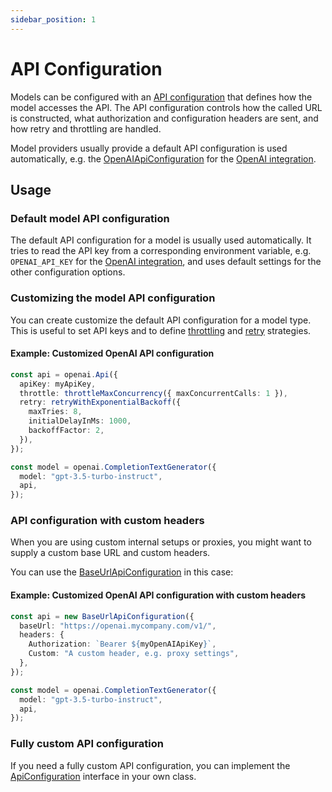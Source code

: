```yaml
---
sidebar_position: 1
---
```


# API Configuration

Models can be configured with an [API configuration](/api/interfaces/ApiConfiguration) that defines how the model accesses the API.
The API configuration controls how the called URL is constructed, what authorization and configuration headers are sent, and how retry and throttling are handled.

Model providers usually provide a default API configuration is used automatically, e.g. the [OpenAIApiConfiguration](/api/classes/OpenAIApiConfiguration) for the [OpenAI integration](/integration/model-provider/openai).

## Usage

### Default model API configuration

The default API configuration for a model is usually used automatically.
It tries to read the API key from a corresponding environment variable, e.g. `OPENAI_API_KEY` for the [OpenAI integration](/integration/model-provider/openai), and uses default settings for the other configuration options.

### Customizing the model API configuration

You can create customize the default API configuration for a model type.
This is useful to set API keys and to define [throttling](/guide/util/api-configuration/throttle) and [retry](/guide/util/api-configuration/retry) strategies.

#### Example: Customized OpenAI API configuration

```ts
const api = openai.Api({
  apiKey: myApiKey,
  throttle: throttleMaxConcurrency({ maxConcurrentCalls: 1 }),
  retry: retryWithExponentialBackoff({
    maxTries: 8,
    initialDelayInMs: 1000,
    backoffFactor: 2,
  }),
});

const model = openai.CompletionTextGenerator({
  model: "gpt-3.5-turbo-instruct",
  api,
});
```

### API configuration with custom headers

When you are using custom internal setups or proxies, you might want to supply a custom base URL and custom headers.

You can use the [BaseUrlApiConfiguration](/api/classes/BaseUrlApiConfiguration) in this case:

#### Example: Customized OpenAI API configuration with custom headers

```ts
const api = new BaseUrlApiConfiguration({
  baseUrl: "https://openai.mycompany.com/v1/",
  headers: {
    Authorization: `Bearer ${myOpenAIApiKey}`,
    Custom: "A custom header, e.g. proxy settings",
  },
});

const model = openai.CompletionTextGenerator({
  model: "gpt-3.5-turbo-instruct",
  api,
});
```

### Fully custom API configuration

If you need a fully custom API configuration, you can implement the [ApiConfiguration](/api/interfaces/ApiConfiguration) interface in your own class.
